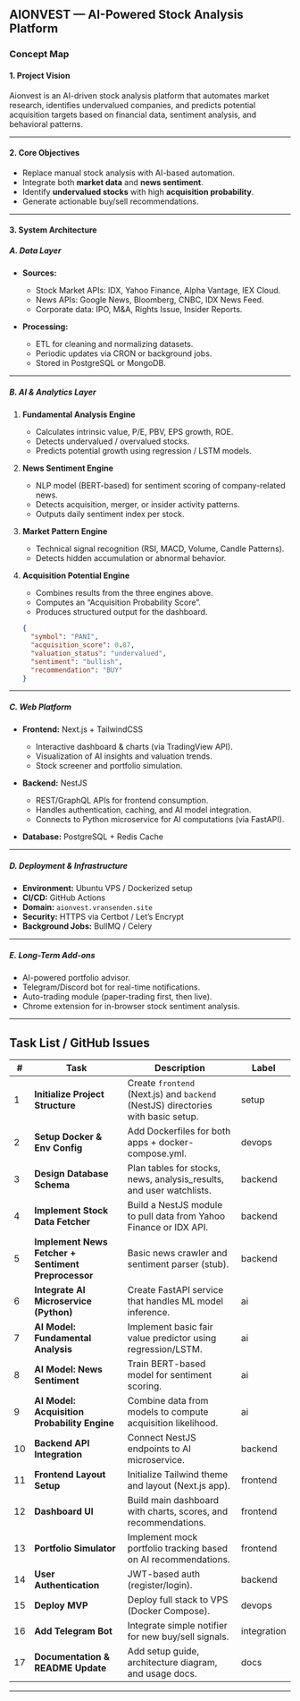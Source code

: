 ## **AIONVEST — AI-Powered Stock Analysis Platform**

### Concept Map

#### **1. Project Vision**

Aionvest is an AI-driven stock analysis platform that automates market research, identifies undervalued companies, and predicts potential acquisition targets based on financial data, sentiment analysis, and behavioral patterns.

---

#### **2. Core Objectives**

* Replace manual stock analysis with AI-based automation.
* Integrate both **market data** and **news sentiment**.
* Identify **undervalued stocks** with high **acquisition probability**.
* Generate actionable buy/sell recommendations.

---

#### **3. System Architecture**

##### **A. Data Layer**

* **Sources:**

  * Stock Market APIs: IDX, Yahoo Finance, Alpha Vantage, IEX Cloud.
  * News APIs: Google News, Bloomberg, CNBC, IDX News Feed.
  * Corporate data: IPO, M&A, Rights Issue, Insider Reports.
* **Processing:**

  * ETL for cleaning and normalizing datasets.
  * Periodic updates via CRON or background jobs.
  * Stored in PostgreSQL or MongoDB.

---

##### **B. AI & Analytics Layer**

1. **Fundamental Analysis Engine**

   * Calculates intrinsic value, P/E, PBV, EPS growth, ROE.
   * Detects undervalued / overvalued stocks.
   * Predicts potential growth using regression / LSTM models.

2. **News Sentiment Engine**

   * NLP model (BERT-based) for sentiment scoring of company-related news.
   * Detects acquisition, merger, or insider activity patterns.
   * Outputs daily sentiment index per stock.

3. **Market Pattern Engine**

   * Technical signal recognition (RSI, MACD, Volume, Candle Patterns).
   * Detects hidden accumulation or abnormal behavior.

4. **Acquisition Potential Engine**

   * Combines results from the three engines above.
   * Computes an “Acquisition Probability Score”.
   * Produces structured output for the dashboard.

   ```json
   {
     "symbol": "PANI",
     "acquisition_score": 0.87,
     "valuation_status": "undervalued",
     "sentiment": "bullish",
     "recommendation": "BUY"
   }
   ```

---

##### **C. Web Platform**

* **Frontend:** Next.js + TailwindCSS

  * Interactive dashboard & charts (via TradingView API).
  * Visualization of AI insights and valuation trends.
  * Stock screener and portfolio simulation.

* **Backend:** NestJS

  * REST/GraphQL APIs for frontend consumption.
  * Handles authentication, caching, and AI model integration.
  * Connects to Python microservice for AI computations (via FastAPI).

* **Database:** PostgreSQL + Redis Cache

---

##### **D. Deployment & Infrastructure**

* **Environment:** Ubuntu VPS / Dockerized setup
* **CI/CD:** GitHub Actions
* **Domain:** `aionvest.vransenden.site`
* **Security:** HTTPS via Certbot / Let’s Encrypt
* **Background Jobs:** BullMQ / Celery

---

##### **E. Long-Term Add-ons**

* AI-powered portfolio advisor.
* Telegram/Discord bot for real-time notifications.
* Auto-trading module (paper-trading first, then live).
* Chrome extension for in-browser stock sentiment analysis.

---

## **Task List / GitHub Issues**

| #  | Task                                                | Description                                                                      | Label       |
| -- | --------------------------------------------------- | -------------------------------------------------------------------------------- | ----------- |
| 1  | **Initialize Project Structure**                    | Create `frontend` (Next.js) and `backend` (NestJS) directories with basic setup. | setup       |
| 2  | **Setup Docker & Env Config**                       | Add Dockerfiles for both apps + docker-compose.yml.                              | devops      |
| 3  | **Design Database Schema**                          | Plan tables for stocks, news, analysis_results, and user watchlists.             | backend     |
| 4  | **Implement Stock Data Fetcher**                    | Build a NestJS module to pull data from Yahoo Finance or IDX API.                | backend     |
| 5  | **Implement News Fetcher + Sentiment Preprocessor** | Basic news crawler and sentiment parser (stub).                                  | backend     |
| 6  | **Integrate AI Microservice (Python)**              | Create FastAPI service that handles ML model inference.                          | ai          |
| 7  | **AI Model: Fundamental Analysis**                  | Implement basic fair value predictor using regression/LSTM.                      | ai          |
| 8  | **AI Model: News Sentiment**                        | Train BERT-based model for sentiment scoring.                                    | ai          |
| 9  | **AI Model: Acquisition Probability Engine**        | Combine data from models to compute acquisition likelihood.                      | ai          |
| 10 | **Backend API Integration**                         | Connect NestJS endpoints to AI microservice.                                     | backend     |
| 11 | **Frontend Layout Setup**                           | Initialize Tailwind theme and layout (Next.js app).                              | frontend    |
| 12 | **Dashboard UI**                                    | Build main dashboard with charts, scores, and recommendations.                   | frontend    |
| 13 | **Portfolio Simulator**                             | Implement mock portfolio tracking based on AI recommendations.                   | frontend    |
| 14 | **User Authentication**                             | JWT-based auth (register/login).                                                 | backend     |
| 15 | **Deploy MVP**                                      | Deploy full stack to VPS (Docker Compose).                                       | devops      |
| 16 | **Add Telegram Bot**                                | Integrate simple notifier for new buy/sell signals.                              | integration |
| 17 | **Documentation & README Update**                   | Add setup guide, architecture diagram, and usage docs.                           | docs        |

---

